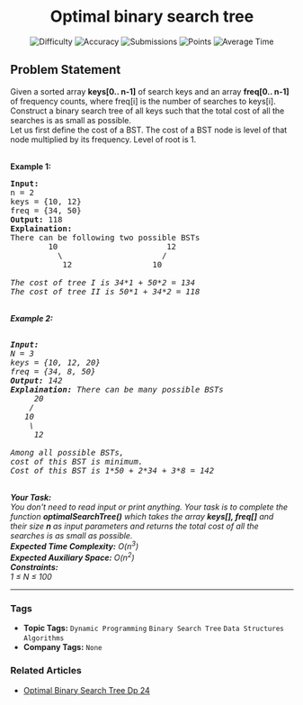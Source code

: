 <h1 align="center">Optimal binary search tree</h1>

<p align="center">
  <img alt="Difficulty" title="Difficulty" src="https://custom-icon-badges.demolab.com/badge/Difficulty: Hard-1F222E?style=for-the-badge&logoColor=white&logo=fire"/>
  <img alt="Accuracy" title="Accuracy" src="https://custom-icon-badges.demolab.com/badge/Accuracy: 50.02%25-1F222E?style=for-the-badge&logoColor=white&logo=target"/>
  <img alt="Submissions" title="Submissions" src="https://custom-icon-badges.demolab.com/badge/Submissions: 11K+-1F222E?style=for-the-badge&logoColor=white&logo=repo"/>
  <img alt="Points" title="Points" src="https://custom-icon-badges.demolab.com/badge/Points: 8-1F222E?style=for-the-badge&logoColor=white&logo=award"/>
  <img alt="Average Time" title="Average Time" src="https://custom-icon-badges.demolab.com/badge/Average%20Time: N/A-1F222E?style=for-the-badge&logoColor=white&logo=clock"/>
</p>

## Problem Statement

Given a sorted array <b>keys[0.. n-1]</b> of search keys and an array <b>freq[0.. n-1]</b> of frequency counts, where freq[i] is the number of searches to keys[i]. Construct a binary search tree of all keys such that the total cost of all the searches is as small as possible.<br>
Let us first define the cost of a BST. The cost of a BST node is level of that node multiplied by its frequency. Level of root is 1.

<br>
<b>Example 1:</b>

<pre><b>Input:</b>
n = 2
keys = {10, 12}
freq = {34, 50}
<b>Output:</b> 118
<b>Explaination:</b>
There can be following two possible BSTs 
        10                       12
          \                     / 
           12                 10
          <i>                    
The cost of tree I is 34*1 + 50*2 = 134
The cost of tree II is 50*1 + 34*2 = 118 </i></pre>

<br>
<i><b>Example 2:</b></i>

<pre><i>
<b>Input:</b>
N = 3
keys = {10, 12, 20}
freq = {34, 8, 50}
<b>Output:</b> 142
<b>Explaination:</b> There can be many possible BSTs
     20
    /
   10  
    \
     12  
     <i>
Among all possible BSTs, 
cost of this BST is minimum.  
Cost of this BST is 1*50 + 2*34 + 3*8 = 142</i></i></pre>

<br>
<i><i><b>Your Task:</b><br>
You don't need to read input or print anything. Your task is to complete the function <b>optimalSearchTree()</b> which takes the array <b>keys[], freq[]</b> and their size <b>n </b>as input parameters and returns the total cost of all the searches is as small as possible.</i></i>

<br>
<i><i><b>Expected Time Complexity:</b> O(n<sup>3</sup>)<br>
<b>Expected Auxiliary Space:</b> O(n<sup>2</sup>)</i></i>

<br>
<i><i><b>Constraints:</b><br>
1 ≤ N ≤ 100</i></i>


<hr>

### Tags
- **Topic Tags:** `Dynamic Programming` `Binary Search Tree` `Data Structures` `Algorithms`
- **Company Tags:** `None`

### Related Articles
- [Optimal Binary Search Tree Dp 24](https://www.geeksforgeeks.org/optimal-binary-search-tree-dp-24/)
